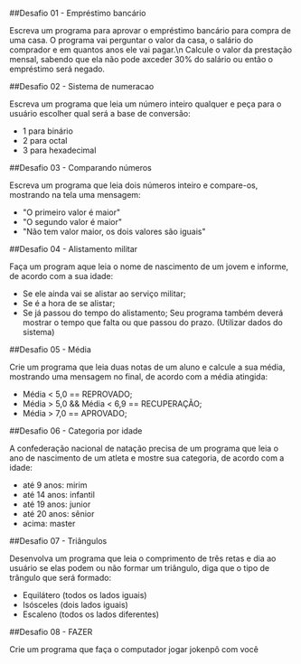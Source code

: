 ##Desafio 01 - Empréstimo bancário

Escreva um programa para aprovar o empréstimo bancário para compra de uma casa. O programa vai perguntar o valor da casa, o salário do comprador e em quantos anos ele vai pagar.\n
Calcule o valor da prestação mensal, sabendo que ela não pode axceder 30% do salário ou então o empréstimo será negado.


##Desafio 02 - Sistema de numeracao

Escreva um programa que leia um número inteiro qualquer e peça para o usuário escolher qual será a base de conversão:
* 1 para binário
* 2 para octal
* 3 para hexadecimal


##Desafio 03 - Comparando números

Escreva um programa que leia dois números inteiro e compare-os, mostrando na tela uma mensagem:
* "O primeiro valor é maior"
* "O segundo valor é maior"
* "Não tem valor maior, os dois valores são iguais"


##Desafio 04 - Alistamento militar

Faça um program aque leia o nome de nascimento de um jovem e informe, de acordo com a sua idade:
* Se ele ainda vai se alistar ao serviço militar;
* Se é a hora de se alistar;
* Se já passou do tempo do alistamento;
Seu programa também deverá mostrar o tempo que falta ou que passou do prazo.
(Utilizar dados do sistema)


##Desafio 05 - Média

Crie um programa que leia duas notas de um aluno e calcule a sua média, mostrando uma mensagem no final, de acordo com a média atingida:
* Média < 5,0 == REPROVADO;
* Média > 5,0 && Média < 6,9 == RECUPERAÇÃO;
* Média > 7,0 == APROVADO;


##Desafio 06 - Categoria por idade

A confederação nacional de natação precisa de um programa que leia o ano de nascimento de um atleta e mostre sua categoria, de acordo com a idade:
* até 9 anos: mirim
* até 14 anos: infantil
* até 19 anos: junior
* até 20 anos: sênior
* acima: master


##Desafio 07 - Triângulos

Desenvolva um programa que leia o comprimento de três retas e dia ao usuário se elas podem ou não formar um triângulo, diga que o tipo de trângulo que será formado:
* Equilátero (todos os lados iguais)
* Isósceles (dois lados iguais)
* Escaleno (todos os lados diferentes)


##Desafio 08 - FAZER

Crie um programa que faça o computador jogar jokenpô com você
